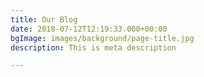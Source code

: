 ```yaml
---
title: Our Blog
date: 2018-07-12T12:19:33.000+00:00
bgImage: images/background/page-title.jpg
description: This is meta description

---
```

